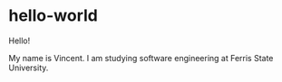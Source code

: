 # hello-world

Hello!

My name is Vincent. I am studying software engineering at Ferris State University.
